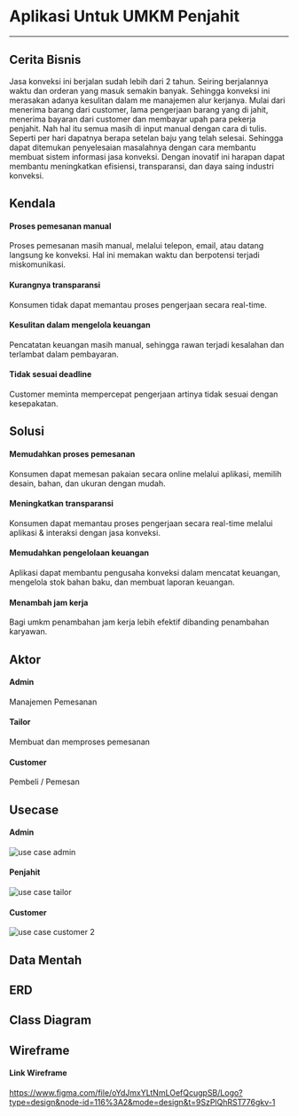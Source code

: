 # Aplikasi Untuk UMKM Penjahit
___
## Cerita Bisnis
Jasa konveksi ini berjalan sudah lebih dari 2 tahun. Seiring berjalannya waktu dan orderan yang masuk semakin banyak. Sehingga konveksi ini merasakan adanya kesulitan dalam me manajemen alur kerjanya. Mulai dari menerima barang dari customer, lama pengerjaan barang yang di jahit, menerima bayaran dari customer dan membayar upah para pekerja penjahit. Nah hal itu semua masih di input manual dengan cara di tulis. Seperti per hari dapatnya berapa setelan baju yang telah selesai. Sehingga dapat ditemukan penyelesaian masalahnya dengan cara membantu membuat sistem informasi jasa konveksi. Dengan inovatif ini harapan dapat membantu meningkatkan efisiensi, transparansi, dan daya saing industri konveksi.

## Kendala
#### Proses pemesanan manual
Proses pemesanan masih manual, melalui telepon, email, atau datang langsung ke konveksi. Hal ini memakan waktu dan berpotensi terjadi miskomunikasi.
#### Kurangnya transparansi
Konsumen tidak dapat memantau proses pengerjaan secara real-time.
#### Kesulitan dalam mengelola keuangan
Pencatatan keuangan masih manual, sehingga rawan terjadi kesalahan dan terlambat dalam pembayaran.
#### Tidak sesuai deadline
Customer meminta mempercepat pengerjaan artinya tidak sesuai dengan kesepakatan.

## Solusi
#### Memudahkan proses pemesanan
Konsumen dapat memesan pakaian secara online melalui aplikasi, memilih desain, bahan, dan ukuran dengan mudah.
#### Meningkatkan transparansi
Konsumen dapat memantau proses pengerjaan secara real-time melalui aplikasi & interaksi dengan jasa konveksi.
#### Memudahkan pengelolaan keuangan
Aplikasi dapat membantu pengusaha konveksi dalam mencatat keuangan, mengelola stok bahan baku, dan membuat laporan keuangan.
#### Menambah jam kerja
Bagi umkm penambahan jam kerja lebih efektif dibanding penambahan karyawan.

## Aktor
#### Admin
Manajemen  Pemesanan
#### Tailor
Membuat dan memproses pemesanan
#### Customer
Pembeli / Pemesan

## Usecase
#### Admin
![use case admin](https://github.com/AgungSedayu01/APBO-Kelompok10/assets/167953699/05d73bfd-9ada-4947-b444-dec686c21dc3)
#### Penjahit
![use case tailor](https://github.com/AgungSedayu01/APBO-Kelompok10/assets/167953699/61ecdcce-c9a2-4f23-8671-bb60b80f195e)
#### Customer
![use case customer 2](https://github.com/AgungSedayu01/APBO-Kelompok10/assets/167953699/003eafd1-c742-4556-ba0f-227a8c89d849)
## Data Mentah

## ERD

## Class Diagram

## Wireframe
#### Link Wireframe
https://www.figma.com/file/oYdJmxYLtNmLOefQcugpSB/Logo?type=design&node-id=116%3A2&mode=design&t=9SzPlQhRST776gkv-1
